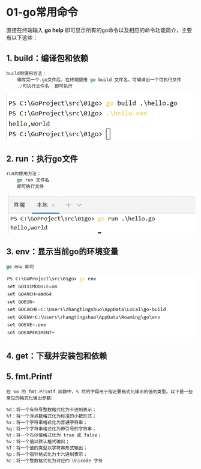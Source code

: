 # 01-go常用命令

直接在终端输入 **go help** 即可显示所有的go命令以及相应的命令功能简介，主要有以下这些：
## 1. build：编译包和依赖
```go
build的使用方法：
    编写完一个.go文件后，在终端使用 go build 文件名，可编译出一个可执行文件
    ./可执行文件名  即可执行
```
![](vx_images/541945716240279.png)

## 2. run：执行go文件

```go
run的使用方法：
    go run 文件名
    即可执行文件
```
![](vx_images/429815916230809.png)

## 3. env：显示当前go的环境变量

```go
go env 即可
```
![](vx_images/225540217242260.png)

## 4. get：下载并安装包和依赖

## 5. fmt.Printf
`在 Go 的 fmt.Printf 函数中，% 后的字母用于指定要格式化输出的值的类型。以下是一些常见的格式化输出参数`:
```
%d：将一个有符号整数格式化为十进制表示；
%f：将一个浮点数格式化为标准的小数形式；
%s：将一个字符串格式化为普通字符串；
%q：将一个字符串格式化为带引号的字符串；
%t：将一个布尔值格式化为 true 或 false；
%v：将一个值以默认格式输出；
%T：将一个值的类型以字符串形式输出；
%p：将一个指针格式化为十六进制表示；
%c：将一个整数格式化为对应的 Unicode 字符
```